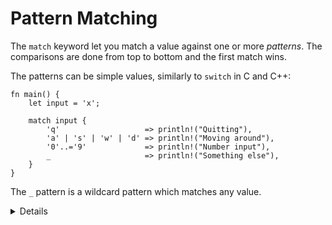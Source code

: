 # Pattern Matching

The `match` keyword let you match a value against one or more _patterns_. The
comparisons are done from top to bottom and the first match wins.

The patterns can be simple values, similarly to `switch` in C and C++:

```rust,editable
fn main() {
    let input = 'x';

    match input {
        'q'                   => println!("Quitting"),
        'a' | 's' | 'w' | 'd' => println!("Moving around"),
        '0'..='9'             => println!("Number input"),
        _                     => println!("Something else"),
    }
}
```

The `_` pattern is a wildcard pattern which matches any value.

<details>
    
Key Points:
* You might point out how some specific characters are being used when in a patten
  * `|` as an `or`
  * `..` can expand as much as it needs to be
  * `1..=5` represents an inclusive range
  * `_` is a wild card
* It can be useful to show how binding works, by for instance replacing a wildcard character with a variable, or removing the quotes around `q`.
* You can demonstrate matching on a reference.
* This might be a good time to bring up the concept of irrefutable patterns, as the term can show up in error messages
   
</details>
